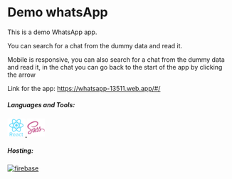 # Demo whatsApp 

<p> This is a demo WhatsApp app.</p>
<p> You can search for a chat from the dummy data and read it.</p>

<p>Mobile is responsive, you can also search for a chat from the dummy data and read it, in the chat you can go back to the start of the app by clicking the arrow</p>

Link for the app: https://whatsapp-13511.web.app/#/


<h5 align="left">Languages and Tools:</h5>
 </a> <a href="https://reactjs.org/" target="_blank" rel="noreferrer"> <img src="https://raw.githubusercontent.com/devicons/devicon/master/icons/react/react-original-wordmark.svg" alt="react" width="40" height="40"/> </a> <a href="https://sass-lang.com" target="_blank" rel="noreferrer"> <img src="https://raw.githubusercontent.com/devicons/devicon/master/icons/sass/sass-original.svg" alt="sass" width="40" height="40"/> </a> </p>
 
 <h5 align="left">Hosting: </h5>
 <p align="left"> <a href="https://firebase.google.com/" target="_blank" rel="noreferrer"> <img src="https://www.vectorlogo.zone/logos/firebase/firebase-icon.svg" alt="firebase" width="40" height="40"/>
  
